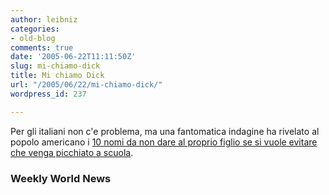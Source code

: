 ```yaml
---
author: leibniz
categories:
- old-blog
comments: true
date: '2005-06-22T11:11:50Z'
slug: mi-chiamo-dick
title: Mi chiamo Dick
url: "/2005/06/22/mi-chiamo-dick/"
wordpress_id: 237

---
```

Per gli italiani non c'e problema, ma una fantomatica indagine ha rivelato al popolo americano i [10 nomi da non dare al proprio figlio se si vuole evitare che venga picchiato a scuola](https://www.weeklyworldnews.com/features/chamber/61600).  



### Weekly World News
